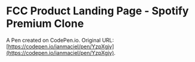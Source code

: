 # FCC Product Landing Page - Spotify Premium Clone

A Pen created on CodePen.io. Original URL: [https://codepen.io/ianmaciel/pen/YzpXgjy](https://codepen.io/ianmaciel/pen/YzpXgjy).



